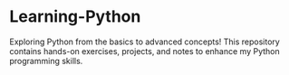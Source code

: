 # Learning-Python
Exploring Python from the basics to advanced concepts! This repository contains hands-on exercises, projects, and notes to enhance my Python programming skills.
